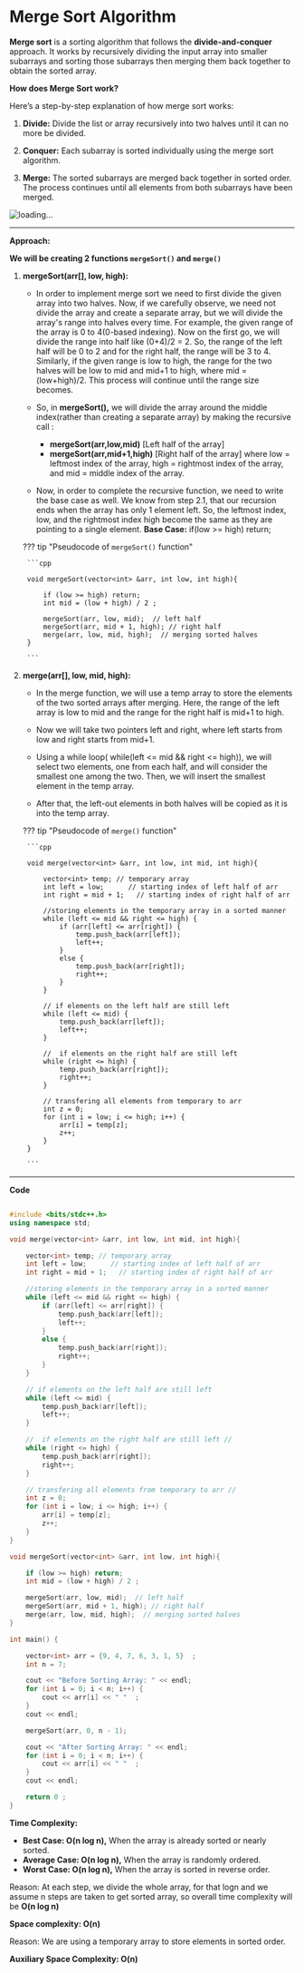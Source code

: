 # Merge Sort Algorithm


**Merge sort** is a sorting algorithm that follows the **divide-and-conquer** approach. It works by recursively dividing the input array into smaller subarrays and sorting those subarrays then merging them back together to obtain the sorted array.


**How does Merge Sort work?**


Here’s a step-by-step explanation of how merge sort works:

1. **Divide:** Divide the list or array recursively into two halves until it can no more be divided.

2. **Conquer:** Each subarray is sorted individually using the merge sort algorithm.

3. **Merge:** The sorted subarrays are merged back together in sorted order. The process continues until all elements from both subarrays have been merged.



![loading...](../../../images/dsa/sorting/merge.jpg)


---


**Approach:**


**We will be creating 2 functions `mergeSort()` and `merge()`**


1. **mergeSort(arr[], low, high):**

    * In order to implement merge sort we need to first divide the given array into two halves. Now, if we carefully observe, we need not divide the array and create a separate array, but we will divide the array's range into halves every time. For example, the given range of the array is 0 to 4(0-based indexing). Now on the first go, we will divide the range into half like (0+4)/2 = 2. So, the range of the left half will be 0 to 2 and for the right half, the range will be 3 to 4. Similarly, if the given range is low to high, the range for the two halves will be low to mid and mid+1 to high, where mid = (low+high)/2. This process will continue until the range size becomes.

    * So, in **mergeSort(),** we will divide the array around the middle index(rather than creating a separate array) by making the recursive call :
        * **mergeSort(arr,low,mid)**   [Left half of the array]
        * **mergeSort(arr,mid+1,high)**  [Right half of the array]
        where low = leftmost index of the array, high = rightmost index of the array, and mid = middle index of the array.

    * Now, in order to complete the recursive function, we need to write the base case as well. We know from step 2.1, that our recursion ends when the array has only 1 element left. So, the leftmost index, low, and the rightmost index high become the same as they are pointing to a single element.
    **Base Case:** if(low >= high) return;


    ??? tip "Pseudocode of `mergeSort()` function"

        ```cpp

        void mergeSort(vector<int> &arr, int low, int high){

            if (low >= high) return;
            int mid = (low + high) / 2 ;

            mergeSort(arr, low, mid);  // left half
            mergeSort(arr, mid + 1, high); // right half
            merge(arr, low, mid, high);  // merging sorted halves
        }

        ```


2. **merge(arr[], low, mid, high):**


    * In the merge function, we will use a temp array to store the elements of the two sorted arrays after merging. Here, the range of the left array is low to mid and the range for the right half is mid+1 to high.

    * Now we will take two pointers left and right, where left starts from low and right starts from mid+1.

    * Using a while loop( while(left <= mid && right <= high)), we will select two elements, one from each half, and will consider the smallest one among the two. Then, we will insert the smallest element in the temp array.

    * After that, the left-out elements in both halves will be copied as it is into the temp array.

    ??? tip "Pseudocode of `merge()` function"

        ```cpp

        void merge(vector<int> &arr, int low, int mid, int high){

            vector<int> temp; // temporary array
            int left = low;      // starting index of left half of arr
            int right = mid + 1;   // starting index of right half of arr

            //storing elements in the temporary array in a sorted manner
            while (left <= mid && right <= high) {
                if (arr[left] <= arr[right]) {
                    temp.push_back(arr[left]);
                    left++;
                }
                else {
                    temp.push_back(arr[right]);
                    right++;
                }
            }

            // if elements on the left half are still left
            while (left <= mid) {
                temp.push_back(arr[left]);
                left++;
            }

            //  if elements on the right half are still left
            while (right <= high) {
                temp.push_back(arr[right]);
                right++;
            }

            // transfering all elements from temporary to arr
            int z = 0;
            for (int i = low; i <= high; i++) {
                arr[i] = temp[z];
                z++;
            }
        }

        ```


---


**Code**


```cpp

#include <bits/stdc++.h>
using namespace std;

void merge(vector<int> &arr, int low, int mid, int high){

    vector<int> temp; // temporary array
    int left = low;      // starting index of left half of arr
    int right = mid + 1;   // starting index of right half of arr

    //storing elements in the temporary array in a sorted manner
    while (left <= mid && right <= high) {
        if (arr[left] <= arr[right]) {
            temp.push_back(arr[left]);
            left++;
        }
        else {
            temp.push_back(arr[right]);
            right++;
        }
    }

    // if elements on the left half are still left
    while (left <= mid) {
        temp.push_back(arr[left]);
        left++;
    }

    //  if elements on the right half are still left //
    while (right <= high) {
        temp.push_back(arr[right]);
        right++;
    }

    // transfering all elements from temporary to arr //
    int z = 0;
    for (int i = low; i <= high; i++) {
        arr[i] = temp[z];
        z++;
    }
}

void mergeSort(vector<int> &arr, int low, int high){

    if (low >= high) return;
    int mid = (low + high) / 2 ;

    mergeSort(arr, low, mid);  // left half
    mergeSort(arr, mid + 1, high); // right half
    merge(arr, low, mid, high);  // merging sorted halves
}

int main() {

    vector<int> arr = {9, 4, 7, 6, 3, 1, 5}  ;
    int n = 7;

    cout << "Before Sorting Array: " << endl;
    for (int i = 0; i < n; i++) {
        cout << arr[i] << " "  ;
    }
    cout << endl;

    mergeSort(arr, 0, n - 1);

    cout << "After Sorting Array: " << endl;
    for (int i = 0; i < n; i++) {
        cout << arr[i] << " "  ;
    }
    cout << endl;

    return 0 ;
}

```


**Time Complexity:**

* **Best Case: O(n log n),** When the array is already sorted or nearly sorted.
* **Average Case: O(n log n),** When the array is randomly ordered.
* **Worst Case: O(n log n),** When the array is sorted in reverse order.


Reason: At each step, we divide the whole array, for that logn and we assume n steps are taken to get sorted array, so overall time complexity will be **O(n log n)**

**Space complexity: O(n)**

Reason: We are using a temporary array to store elements in sorted order.


**Auxiliary Space Complexity: O(n)**

